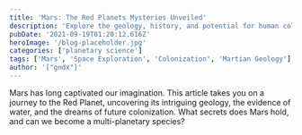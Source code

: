 ```yaml
---
title: 'Mars: The Red Planets Mysteries Unveiled'
description: 'Explore the geology, history, and potential for human colonization on the Martian surface.'
pubDate: '2021-09-19T01:20:12.616Z'
heroImage: '/blog-placeholder.jpg'
categories: ['planetary science']
tags: ['Mars', 'Space Exploration', 'Colonization', 'Martian Geology']
author: '["gndx"]'
---
```


Mars has long captivated our imagination. This article takes you on a journey to the Red Planet, uncovering its intriguing geology, the evidence of water, and the dreams of future colonization. What secrets does Mars hold, and can we become a multi-planetary species?
